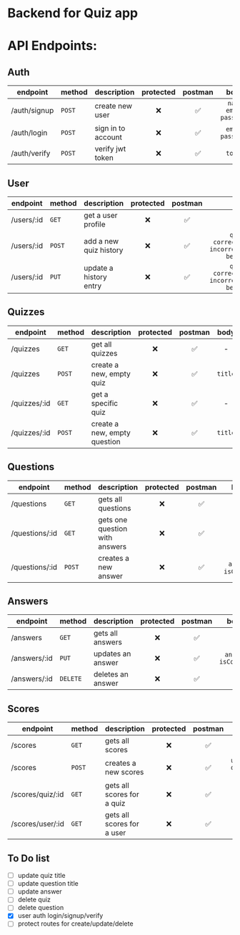 # Backend for Quiz app

# API Endpoints:

## Auth

| endpoint     | method | description        | protected | postman |           body            |
| ------------ | ------ | ------------------ | :-------: | :-----: | :-----------------------: |
| /auth/signup | `POST` | create new user    |    ❌     |   ✅    | `name` `email` `password` |
| /auth/login  | `POST` | sign in to account |    ❌     |   ✅    |    `email` `password`     |
| /auth/verify | `POST` | verify jwt token   |    ❌     |   ✅    |          `token`          |

## User

| endpoint   | method | description            | protected | postman |                             body                              |
| ---------- | ------ | ---------------------- | :-------: | :-----: | :-----------------------------------------------------------: |
| /users/:id | `GET`  | get a user profile     |    ❌     |   ✅    |                               -                               |
| /users/:id | `POST` | add a new quiz history |    ❌     |   ✅    | `quiz_id` `correctQuestions` `incorrectQuestions` `bestScore` |
| /users/:id | `PUT`  | update a history entry |    ❌     |   ✅    | `quiz_id` `correctQuestions` `incorrectQuestions` `bestScore` |

## Quizzes

| endpoint     | method | description                  | protected | postman |  body   |
| ------------ | ------ | ---------------------------- | :-------: | :-----: | :-----: |
| /quizzes     | `GET`  | get all quizzes              |    ❌     |   ✅    |    -    |
| /quizzes     | `POST` | create a new, empty quiz     |    ❌     |   ✅    | `title` |
| /quizzes/:id | `GET`  | get a specific quiz          |    ❌     |   ✅    |    -    |
| /quizzes/:id | `POST` | create a new, empty question |    ❌     |   ✅    | `title` |

## Questions

| endpoint       | method | description                    | protected | postman |         body          |
| -------------- | ------ | ------------------------------ | :-------: | :-----: | :-------------------: |
| /questions     | `GET`  | gets all questions             |    ❌     |   ✅    |           -           |
| /questions/:id | `GET`  | gets one question with answers |    ❌     |   ✅    |           -           |
| /questions/:id | `POST` | creates a new answer           |    ❌     |   ✅    | `answer`, `isCorrect` |

## Answers

| endpoint     | method   | description       | protected | postman |         body         |
| ------------ | -------- | ----------------- | :-------: | :-----: | :------------------: |
| /answers     | `GET`    | gets all answers  |    ❌     |   ✅    |          -           |
| /answers/:id | `PUT`    | updates an answer |    ❌     |   ✅    | `answer` `isCorrect` |
| /answers/:id | `DELETE` | deletes an answer |    ❌     |   ✅    |          -           |

## Scores

| endpoint         | method | description                | protected | postman |            body             |
| ---------------- | ------ | -------------------------- | :-------: | :-----: | :-------------------------: |
| /scores          | `GET`  | gets all scores            |    ❌     |   ✅    |              -              |
| /scores          | `POST` | creates a new scores       |    ❌     |   ✅    | `user_id` `quiz_id` `score` |
| /scores/quiz/:id | `GET`  | gets all scores for a quiz |    ❌     |   ✅    |              -              |
| /scores/user/:id | `GET`  | gets all scores for a user |    ❌     |   ✅    |              -              |

## To Do list

- [ ] update quiz title
- [ ] update question title
- [ ] update answer
- [ ] delete quiz
- [ ] delete question
- [x] user auth login/signup/verify
- [ ] protect routes for create/update/delete
